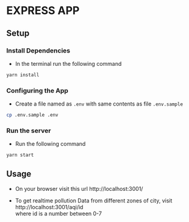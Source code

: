 # EXPRESS APP

## Setup

### Install Dependencies

- In the terminal run the following command

```sh
yarn install
```

### Configuring the App

- Create a file named as `.env` with same contents as file `.env.sample`

```sh
cp .env.sample .env
```

### Run the server

- Run the following command

```sh
yarn start
```

## Usage

- On your browser visit this url http://localhost:3001/

- To get realtime pollution Data from different zones of city, visit http://localhost:3001/aqi/id  
  where id is a number between 0-7
